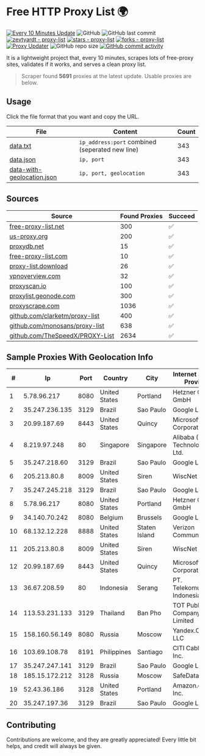
# Free HTTP Proxy List 🌍

[![Every 10 Minutes Update](https://github.com/mertguvencli/http-proxy-list/actions/workflows/main.yml/badge.svg?branch=main)](https://github.com/mertguvencli/http-proxy-list/actions/workflows/main.yml)
![GitHub](https://img.shields.io/github/license/mertguvencli/http-proxy-list)
![GitHub last commit](https://img.shields.io/github/last-commit/mertguvencli/http-proxy-list)
[![zevtyardt - proxy-list](https://img.shields.io/static/v1?label=zevtyardt&message=proxy-list&color=blue&logo=github)](https://github.com/zevtyardt/proxy-list "Go to GitHub repo")
[![stars - proxy-list](https://img.shields.io/github/stars/zevtyardt/proxy-list?style=social)](https://github.com/zevtyardt/proxy-list)
[![forks - proxy-list](https://img.shields.io/github/forks/zevtyardt/proxy-list?style=social)](https://github.com/zevtyardt/proxy-list)
[![Proxy Updater](https://github.com/zevtyardt/proxy-list/workflows/Proxy%20Updater/badge.svg)](https://github.com/zevtyardt/proxy-list/actions?query=workflow:"Proxy+Updater")
![GitHub repo size](https://img.shields.io/github/repo-size/zevtyardt/proxy-list)
[![GitHub commit activity](https://img.shields.io/github/commit-activity/m/zevtyardt/proxy-list?logo=commits)](https://github.com/zevtyardt/proxy-list/commits/main)

It is a lightweight project that, every 10 minutes, scrapes lots of free-proxy sites, validates if it works, and serves a clean proxy list.

> Scraper found **5691** proxies at the latest update. Usable proxies are below.

## Usage

Click the file format that you want and copy the URL.

|File|Content|Count|
|----|-------|-----|
|[data.txt](https://raw.githubusercontent.com/mertguvencli/http-proxy-list/main/proxy-list/data.txt)|`ip_address:port` combined (seperated new line)|343|
|[data.json](https://raw.githubusercontent.com/mertguvencli/http-proxy-list/main/proxy-list/data.json)|`ip, port`|343|
|[data-with-geolocation.json](https://raw.githubusercontent.com/mertguvencli/http-proxy-list/main/proxy-list/data-with-geolocation.json)|`ip, port, geolocation`|343|

## Sources

|Source|Found Proxies|Succeed|
|------|-------------|-------|
|[free-proxy-list.net](https://free-proxy-list.net)|300|✅|
|[us-proxy.org](https://www.us-proxy.org)|200|✅|
|[proxydb.net](http://proxydb.net)|15|✅|
|[free-proxy-list.com](https://free-proxy-list.com/?page=&port=&type%5B%5D=http&type%5B%5D=https&up_time=0&search=Search)|10|✅|
|[proxy-list.download](https://www.proxy-list.download/HTTP)|26|✅|
|[vpnoverview.com](https://vpnoverview.com/privacy/anonymous-browsing/free-proxy-servers)|32|✅|
|[proxyscan.io](https://www.proxyscan.io)|100|✅|
|[proxylist.geonode.com](https://proxylist.geonode.com/api/proxy-list?limit=300&page=1&sort_by=lastChecked&sort_type=desc&protocols=http,https)|300|✅|
|[proxyscrape.com](https://api.proxyscrape.com/v2/?request=displayproxies&protocol=http&timeout=10000&country=all&ssl=all&anonymity=all)|1036|✅|
|[github.com/clarketm/proxy-list](https://raw.githubusercontent.com/clarketm/proxy-list/master/proxy-list-raw.txt)|400|✅|
|[github.com/monosans/proxy-list](https://raw.githubusercontent.com/monosans/proxy-list/main/proxies/http.txt)|638|✅|
|[github.com/TheSpeedX/PROXY-List](https://raw.githubusercontent.com/TheSpeedX/PROXY-List/master/http.txt)|2634|✅|


## Sample Proxies With Geolocation Info

|#|Ip|Port|Country|City|Internet Service Provider|
|-|--|----|-------|----|-------------------------|
|1|5.78.96.217|8080|United States|Portland|Hetzner Online GmbH|
|2|35.247.236.135|3129|Brazil|Sao Paulo|Google LLC|
|3|20.99.187.69|8443|United States|Quincy|Microsoft Corporation|
|4|8.219.97.248|80|Singapore|Singapore|Alibaba (US) Technology Co., Ltd.|
|5|35.247.218.60|3129|Brazil|Sao Paulo|Google LLC|
|6|205.213.80.8|8009|United States|Siren|WiscNet|
|7|35.247.245.218|3129|Brazil|Sao Paulo|Google LLC|
|8|5.78.96.217|8080|United States|Portland|Hetzner Online GmbH|
|9|34.140.70.242|8080|Belgium|Brussels|Google LLC|
|10|68.132.12.228|8888|United States|Staten Island|Verizon Communications|
|11|205.213.80.8|8009|United States|Siren|WiscNet|
|12|20.99.187.69|8443|United States|Quincy|Microsoft Corporation|
|13|36.67.208.59|80|Indonesia|Serang|PT. Telekomunikasi Indonesia|
|14|113.53.231.133|3129|Thailand|Ban Pho|TOT Public Company Limited|
|15|158.160.56.149|8080|Russia|Moscow|Yandex.Cloud LLC|
|16|103.69.108.78|8191|Philippines|Santiago|CITI Cableworld Inc.|
|17|35.247.247.141|3129|Brazil|Sao Paulo|Google LLC|
|18|185.15.172.212|3128|Russia|Moscow|SafeData LLC|
|19|52.43.36.186|3128|United States|Portland|Amazon.com, Inc.|
|20|35.247.197.36|3129|Brazil|Sao Paulo|Google LLC|



## Contributing

Contributions are welcome, and they are greatly appreciated! Every
little bit helps, and credit will always be given.

